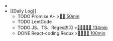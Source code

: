 -
- [[Daily Log]]
	- TODO Promise A+ >[🍅🍅 50min](#agenda-pomo://?t=f-1689762685766-1500%2Cf-1689776513687-1500)
	- TODO LeetCode
	- TODO JS、TS、Regex练习 >[🍅🍅🍅🍅🍅 134min](#agenda-pomo://?t=f-1689751773201-1500%2Cf-1689753930303-1500%2Cf-1689755592476-1500%2Cf-1689758203251-1500%2Cf-1689760006413-1500%2Cp-1689761998489-504)
	- DONE React-coding Redux >[🍅🍅🍅🍅 100min](#agenda-pomo://?t=f-1689741914913-1500%2Cf-1689745091849-1500%2Cf-1689747052586-1500%2Cf-1689749091265-1500)